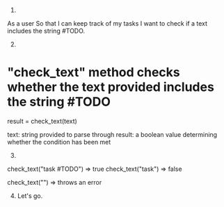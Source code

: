 1. 
As a user
So that I can keep track of my tasks
I want to check if a text includes the string #TODO.

2. 
# "check_text" method checks whether the text provided includes the string #TODO
result = check_text(text)

text: string provided to parse through
result: a boolean value determining whether the condition has been met

3. 
check_text("task #TODO") => true
check_text("task") => false

check_text("") => throws an error

4. Let's go.
